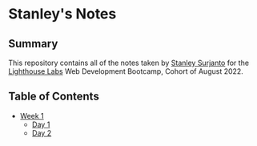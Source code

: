 # Stanley's Notes
## Summary
This repository contains all of the notes taken by [Stanley Surjanto](https://github.com/StanSurj98) for the [Lighthouse Labs](https://www.lighthouselabs.ca/) Web Development Bootcamp, Cohort of August 2022.

## Table of Contents
* [Week 1](/Week_1/)
  * [Day 1](/Week_1/Day_1/) 
  * [Day 2](/Week_1/Day_2/)